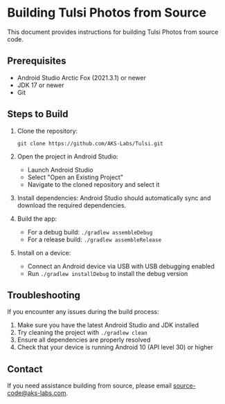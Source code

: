 # Building Tulsi Photos from Source

This document provides instructions for building Tulsi Photos from source code.

## Prerequisites

- Android Studio Arctic Fox (2021.3.1) or newer
- JDK 17 or newer
- Git

## Steps to Build

1. Clone the repository:
   ```
   git clone https://github.com/AKS-Labs/Tulsi.git
   ```

2. Open the project in Android Studio:
   - Launch Android Studio
   - Select "Open an Existing Project"
   - Navigate to the cloned repository and select it

3. Install dependencies:
   Android Studio should automatically sync and download the required dependencies.

4. Build the app:
   - For a debug build: `./gradlew assembleDebug`
   - For a release build: `./gradlew assembleRelease`

5. Install on a device:
   - Connect an Android device via USB with USB debugging enabled
   - Run `./gradlew installDebug` to install the debug version

## Troubleshooting

If you encounter any issues during the build process:

1. Make sure you have the latest Android Studio and JDK installed
2. Try cleaning the project with `./gradlew clean`
3. Ensure all dependencies are properly resolved
4. Check that your device is running Android 10 (API level 30) or higher

## Contact

If you need assistance building from source, please email [source-code@aks-labs.com](mailto:source-code@aks-labs.com).
